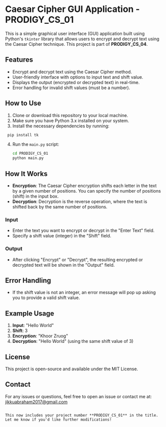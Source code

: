 
# Caesar Cipher GUI Application - PRODIGY_CS_01

This is a simple graphical user interface (GUI) application built using Python's `tkinter` library that allows users to encrypt and decrypt text using the Caesar Cipher technique. This project is part of **PRODIGY_CS_04**.

## Features
- Encrypt and decrypt text using the Caesar Cipher method.
- User-friendly interface with options to input text and shift value.
- Displays the output (encrypted or decrypted text) in real-time.
- Error handling for invalid shift values (must be a number).

## How to Use
1. Clone or download this repository to your local machine.
2. Make sure you have Python 3.x installed on your system.
3. Install the necessary dependencies by running:

  ```bash
   pip install tk
   ```
4. Run the `main.py` script:
    
   ```bash
   cd PRODIGY_CS_01
   python main.py
   ```

## How It Works
- **Encryption**: The Caesar Cipher encryption shifts each letter in the text by a given number of positions. You can specify the number of positions (shift) in the input box.
- **Decryption**: Decryption is the reverse operation, where the text is shifted back by the same number of positions.

### Input
- Enter the text you want to encrypt or decrypt in the "Enter Text" field.
- Specify a shift value (integer) in the "Shift" field.

### Output
- After clicking "Encrypt" or "Decrypt", the resulting encrypted or decrypted text will be shown in the "Output" field.

## Error Handling
- If the shift value is not an integer, an error message will pop up asking you to provide a valid shift value.

## Example Usage
1. **Input**: "Hello World"
2. **Shift**: 3
3. **Encryption**: "Khoor Zruog"
4. **Decryption**: "Hello World" (using the same shift value of 3)

## License
This project is open-source and available under the MIT License.

## Contact
For any issues or questions, feel free to open an issue or contact me at: jikkuabraham2017@gmail.com
```

This now includes your project number **PRODIGY_CS_01** in the title. Let me know if you'd like further modifications!

